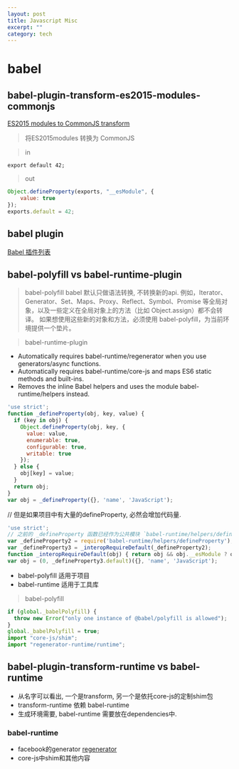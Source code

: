 ```yaml
---
layout: post
title: Javascript Misc
excerpt: ""
category: tech
---
```



# babel

## babel-plugin-transform-es2015-modules-commonjs
[ES2015 modules to CommonJS transform](http://babeljs.io/docs/plugins/transform-es2015-modules-commonjs/)
> 将ES2015modules 转换为 CommonJS

> in
```
export default 42;
```

> out
```javascript
Object.defineProperty(exports, "__esModule", {
    value: true
});
exports.default = 42;
```
## babel plugin
[Babel 插件列表](https://babeljs.io/docs/plugins/)

## babel-polyfill vs babel-runtime-plugin

> babel-polyfill
babel 默认只做语法转换, 不转换新的api. 例如，Iterator、Generator、Set、Maps、Proxy、Reflect、Symbol、Promise 等全局对象，以及一些定义在全局对象上的方法（比如 Object.assign）都不会转译。
如果想使用这些新的对象和方法，必须使用 babel-polyfill，为当前环境提供一个垫片。

> babel-runtime-plugin
- Automatically requires babel-runtime/regenerator when you use generators/async functions.
- Automatically requires babel-runtime/core-js and maps ES6 static methods and built-ins.
- Removes the inline Babel helpers and uses the module babel-runtime/helpers instead.

```javascript
'use strict';
function _defineProperty(obj, key, value) {
  if (key in obj) {
    Object.defineProperty(obj, key, {
      value: value,
      enumerable: true,
      configurable: true,
      writable: true
    });
  } else {
    obj[key] = value;
  }
  return obj;
}
var obj = _defineProperty({}, 'name', 'JavaScript');
```
// 但是如果项目中有大量的defineProperty, 必然会增加代码量.
```javascript
'use strict';
// 之前的 _defineProperty 函数已经作为公共模块 `babel-runtime/helpers/defineProperty` 使用
var _defineProperty2 = require('babel-runtime/helpers/defineProperty');
var _defineProperty3 = _interopRequireDefault(_defineProperty2);
function _interopRequireDefault(obj) { return obj && obj.__esModule ? obj : { default: obj }; }
var obj = (0, _defineProperty3.default)({}, 'name', 'JavaScript');
```

- babel-polyfill 适用于项目
- babel-runtime 适用于工具库

> babel-polyfill
```javascript
if (global._babelPolyfill) {
  throw new Error("only one instance of @babel/polyfill is allowed");
}
global._babelPolyfill = true;
import "core-js/shim";
import "regenerator-runtime/runtime";
```

## babel-plugin-transform-runtime vs babel-runtime
- 从名字可以看出, 一个是transform, 另一个是依托core-js的定制shim包
- transform-runtime 依赖 babel-runtime
- 生成环境需要, babel-runtime 需要放在dependencies中.

### babel-runtime
- facebook的generator [regenerator](https://github.com/facebook/regenerator)
- core-js中shim和其他内容
